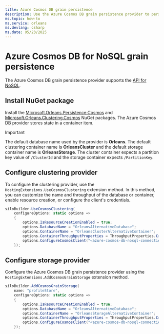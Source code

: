 ```yaml
---
title: Azure Cosmos DB grain persistence
description: Use the Azure Cosmos DB grain persistence provider to persist Azure Cosmos DB for NoSQL data in a .NET Orleans application.
ms.topic: how-to
ms.service: orleans
ms.devlang: csharp
ms.date: 05/23/2025
---
```


# Azure Cosmos DB for NoSQL grain persistence

The Azure Cosmos DB grain persistence provider supports the [API for NoSQL](/azure/cosmos-db/nosql).

## Install NuGet package

Install the [Microsoft.Orleans.Persistence.Cosmos](https://www.nuget.org/packages/Microsoft.Orleans.Persistence.Cosmos) and [Microsoft.Orleans.Clustering.Cosmos](https://www.nuget.org/packages/Microsoft.Orleans.Clustering.Cosmos) NuGet packages. The Azure Cosmos DB provider stores state in a container item.

> [!IMPORTANT]
> The default database name used by the provider is **Orleans**. The default clustering container name is **OrleansCluster** and the default storage container name is **OrleansStorage**. The cluster container expects a partition key value of `/ClusterId` and the storage container expects `/PartitionKey`.

## Configure clustering provider

To configure the clustering provider, use the `HostingExtensions.UseCosmosClustering` extension method. In this method, you can customize the name and throughput of the database or container, enable resource creation, or configure the client's credentials.

```csharp
siloBuilder.UseCosmosClustering(
    configureOptions: static options =>
    {
        options.IsResourceCreationEnabled = true;
        options.DatabaseName = "OrleansAlternativeDatabase";
        options.ContainerName = "OrleansClusterAlternativeContainer";
        options.ContainerThroughputProperties = ThroughputProperties.CreateAutoscaleThroughput(1000);
        options.ConfigureCosmosClient("<azure-cosmos-db-nosql-connection-string>");
    });
```

## Configure storage provider

Configure the Azure Cosmos DB grain persistence provider using the `HostingExtensions.AddCosmosGrainStorage` extension method.

```csharp
siloBuilder.AddCosmosGrainStorage(
    name: "profileStore",
    configureOptions: static options =>
    {
        options.IsResourceCreationEnabled = true;
        options.DatabaseName = "OrleansAlternativeDatabase";
        options.ContainerName = "OrleansStorageAlternativeContainer";
        options.ContainerThroughputProperties = ThroughputProperties.CreateAutoscaleThroughput(1000);
        options.ConfigureCosmosClient("<azure-cosmos-db-nosql-connection-string>");
    });
```
